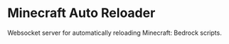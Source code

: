 # Minecraft Auto Reloader

Websocket server for automatically reloading Minecraft: Bedrock scripts.
